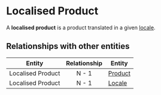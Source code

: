 # Localised Product

A **localised product** is a product translated in a given [locale]. 


## Relationships with other entities

| Entity | Relationship | Entity |
| --- |:--------:| --- |
| Localised Product | N - 1 | [Product] |
| Localised Product | N - 1 | [Locale] |



[locale]: ../shared/locale.md
[Locale]: ../shared/locale.md
[Product]: ../product.md
